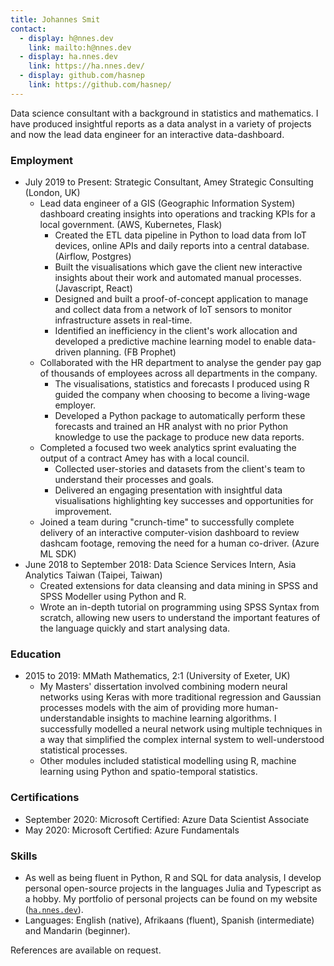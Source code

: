 ```yaml
---
title: Johannes Smit
contact:
  - display: h@nnes.dev
    link: mailto:h@nnes.dev
  - display: ha.nnes.dev
    link: https://ha.nnes.dev/
  - display: github.com/hasnep
    link: https://github.com/hasnep/
---
```


Data science consultant with a background in statistics and mathematics.
I have produced insightful reports as a data analyst in a variety of projects and now the lead data engineer for an interactive data-dashboard.

### Employment

- July 2019 to Present: Strategic Consultant, Amey Strategic Consulting (London, UK)
  - Lead data engineer of a GIS (Geographic Information System) dashboard creating insights into operations and tracking KPIs for a local government. (AWS, Kubernetes, Flask)
    - Created the ETL data pipeline in Python to load data from IoT devices, online APIs and daily reports into a central database. (Airflow, Postgres)
    - Built the visualisations which gave the client new interactive insights about their work and automated manual processes. (Javascript, React)
    - Designed and built a proof-of-concept application to manage and collect data from a network of IoT sensors to monitor infrastructure assets in real-time.
    - Identified an inefficiency in the client's work allocation and developed a predictive machine learning model to enable data-driven planning. (FB Prophet)
  - Collaborated with the HR department to analyse the gender pay gap of thousands of employees across all departments in the company.
    - The visualisations, statistics and forecasts I produced using R guided the company when choosing to become a living-wage employer.
    - Developed a Python package to automatically perform these forecasts and trained an HR analyst with no prior Python knowledge to use the package to produce new data reports.
  - Completed a focused two week analytics sprint evaluating the output of a contract Amey has with a local council.
    - Collected user-stories and datasets from the client's team to understand their processes and goals.
    - Delivered an engaging presentation with insightful data visualisations highlighting key successes and opportunities for improvement.
  - Joined a team during "crunch-time" to successfully complete delivery of an interactive computer-vision dashboard to review dashcam footage, removing the need for a human co-driver. (Azure ML SDK)
- June 2018 to September 2018: Data Science Services Intern, Asia Analytics Taiwan (Taipei, Taiwan)
  - Created extensions for data cleansing and data mining in SPSS and SPSS Modeller using Python and R.
  - Wrote an in-depth tutorial on programming using SPSS Syntax from scratch, allowing new users to understand the important features of the language quickly and start analysing data.

### Education

- 2015 to 2019: MMath Mathematics, 2:1 (University of Exeter, UK)
  - My Masters' dissertation involved combining modern neural networks using Keras with more traditional regression and Gaussian processes models with the aim of providing more human-understandable insights to machine learning algorithms.
    I successfully modelled a neural network using multiple techniques in a way that simplified the complex internal system to well-understood statistical processes.
  - Other modules included statistical modelling using R, machine learning using Python and spatio-temporal statistics.

### Certifications

- September 2020: Microsoft Certified: Azure Data Scientist Associate
- May 2020: Microsoft Certified: Azure Fundamentals

### Skills

- As well as being fluent in Python, R and SQL for data analysis, I develop personal open-source projects in the languages Julia and Typescript as a hobby.
  My portfolio of personal projects can be found on my website ([`ha.nnes.dev`](https://ha.nnes.dev/)).
- Languages: English (native), Afrikaans (fluent), Spanish (intermediate) and Mandarin (beginner).

References are available on request.
